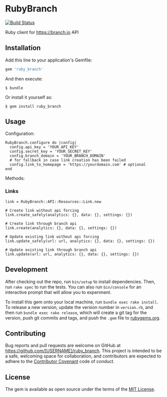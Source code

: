 # RubyBranch

[![Build Status](https://travis-ci.org/hello-baby/ruby_branch.svg?branch=master)](https://travis-ci.org/hello-baby/ruby_branch)

Ruby client for https://branch.io API

## Installation

Add this line to your application's Gemfile:

```ruby
gem 'ruby_branch'
```

And then execute:

    $ bundle

Or install it yourself as:

    $ gem install ruby_branch

## Usage

Configuration:

    RubyBranch.configure do |config|
      config.api_key = 'YOUR_API_KEY'
      config.secret_key = 'YOUR_SECRET_KEY'
      config.branch_domain = 'YOUR_BRANCH_DOMAIN'
      # for fallback in case link creation has been failed
      config.link_to_homepage = 'https://yourdomain.com' # optional
    end

Methods:

### Links

    link = RubyBranch::API::Resources::Link.new

    # Create link without api forcing
    link.create_safely(analytics: {}, data: {}, settings: {})

    # Create link through branch api
    link.create(analytics: {}, data: {}, settings: {})

    # Update existing link without api forcing
    link.update_safely(url: url, analytics: {}, data: {}, settings: {})

    # Update existing link through branch api
    link.update(url: url, analytics: {}, data: {}, settings: {})

## Development

After checking out the repo, run `bin/setup` to install dependencies. Then, run `rake spec` to run the tests. You can also run `bin/console` for an interactive prompt that will allow you to experiment.

To install this gem onto your local machine, run `bundle exec rake install`. To release a new version, update the version number in `version.rb`, and then run `bundle exec rake release`, which will create a git tag for the version, push git commits and tags, and push the `.gem` file to [rubygems.org](https://rubygems.org).

## Contributing

Bug reports and pull requests are welcome on GitHub at https://github.com/[USERNAME]/ruby_branch. This project is intended to be a safe, welcoming space for collaboration, and contributors are expected to adhere to the [Contributor Covenant](http://contributor-covenant.org) code of conduct.


## License

The gem is available as open source under the terms of the [MIT License](http://opensource.org/licenses/MIT).


